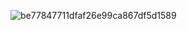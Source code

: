 ![be77847711dfaf26e99ca867df5d1589](https://github.com/user-attachments/assets/994181a2-2971-435e-a268-924aceda595c)
